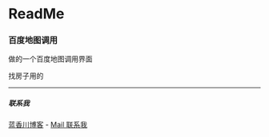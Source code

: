 # ReadMe #

### 百度地图调用 ###

做的一个百度地图调用界面

找房子用的


---

##### 联系我 #####

[蓝香川博客](http://www.lanxiangchuan.com "我的博客") -
[Mail 联系我](mailto:zhuzhuhawk@qq,com "点击这里给我发邮件")

